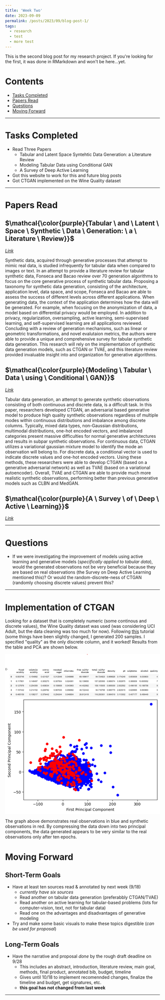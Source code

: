 ```yaml
---
title: 'Week Two'
date: 2023-09-09
permalink: /posts/2023/09/blog-post-1/
tags:
  - research
  - test
  - more test
---
```


This is the second blog post for my research project. If you're looking for the first, it was done in RMarkdown and won't be here...yet. 

# Contents

- [Tasks Completed](#tasks)
- [Papers Read](#papers)
- [Questions](#questions)
- [Moving Forward](#moving)

---

<a name="tasks"></a>
# Tasks Completed 
- Read Three Papers
   - Tabular and Latent Space Syntehtic Data Generation: a Literature Review
   - Modeling Tabular Data using Conditional GAN
   - A Survey of Deep Active Learning
- Got this website to work for this and future blog posts
- Got CTGAN implemented on the Wine Quality dataset

---

<a name="papers"></a>
# Papers Read

## $\mathcal{\color{purple}{Tabular \ and \ Latent \ Space \ Synthetic \ Data \ Generation: \ a \ Literature \ Review}}$
[*Link*](https://journalofbigdata.springeropen.com/articles/10.1186/s40537-023-00792-7#:~:text=This%20literature%20review%20focuses%20on%20generation%20mechanisms%20applied,data%20and%20latent%20space%20may%20be%20used%20interchangeably.)

Synthetic data, acquired through generative processes that attempt to mimic real data, is studied infrequently for tabular data when compared to images or text. In an attempt to provide a literature review for tabular synthetic data, Fonseca and Bacao review over 70 generation algorithms to focus on the core generative process of synthetic tabular data. Proposing a taxonomy for synthetic data generation, consisting of the architecture, application level, data space, and scope, Fonseca and Bacao are able to assess the success of different levels across different applications. When generating data, the context of the application determines how the data will be generated. For example, when focusing on the anonymization of data, a model based on differential privacy would be employed. In addition to privacy, regularization, oversampling, active learning, semi-supervised learning, and self-supervised learning are all applications reviewed. Concluding with a review of generation mechanisms, such as linear or geometric transformations, and novel evalutaion metrics, the authors were able to provide a unique and comprehensive survey for tabular synthetic data generation. This research will rely on the implementation of synthetic data generation models, such as CTGAN or TVAE, and this literature review provided invaluable insight into and organization for generative algorithms.  

## $\mathcal{\color{purple}{Modeling \ Tabular \ Data \ using \ Conditional \ GAN}}$
[*Link*](https://dl.acm.org/doi/10.5555/3454287.3454946)

Tabular data generation, an attempt to generate synthetic observations consisting of both continuous and discrete data, is a difficult task. In this paper, researchers developed CTGAN, an adversarial based generative model to produce high quality synthetic observations regardless of multiple modes within continuous distributions and imbalance among discrete columns. Typically, mixed data types, non-Gaussian distributions, multimodal distributions, one-hot encoded vectors, and imbalanced categories present massive difficulties for normal generative architectures and results in subpar synthetic observations. For continuous data, CTGAN utilizes a variational gaussian mixture model to identify the mode an observation will belong to. For discrete data, a conditional vector is used to indicate discrete values and one-hot encoded vectors. Using these methods, these researchers were able to develop CTGAN (based on a generative adversarial network) as well as TVAE (based on a variational autoencoder). Overall, TVAE and CTGAN are able to provide much more realistic synthetic observations, performing better than previous generative models such as CLBN and MedGAN. 

## $\mathcal{\color{purple}{A \ Survey \ of \ Deep \ Active \ Learning}}$
[*Link*](https://dl.acm.org/doi/10.1145/3472291)





---

<a name="questions"></a>
# Questions

- If we were investigating the improvement of models using active learning and generative models (*specifically applied to tabular data*), would the generated observations not be very beneficial because they are based on real observations (the Survey on Deep Active Learning mentioned this)? Or would the random-discrete-ness of CTGAN (randomly choosing discrete values) prevent this?


---

# Implementation of CTGAN

Looking for a dataset that is completely numeric (some continous and discrete values), the Wine Quality dataset was used (was considering UCI Adult, but the data cleaning was too much for now). Following [this](https://www.kdnuggets.com/2022/03/generate-tabular-synthetic-dataset.html) tutorial (some things have been slightly changed, I generated 200 samples. I specified "quality" as the only discrete column, and it worked! Results from the table and PCA are shown below. 

<img src="https://github.com/claytonmclamb/claytonmmclamb.github.io/blob/master/images/Screenshot%202023-09-10%20220444.png" style="display: block; margin: auto;" />

<img src="https://github.com/claytonmclamb/claytonmmclamb.github.io/blob/master/images/pca_ctgan.png" style="display: block; margin: auto;" />


The graph above demonstrates real observations in blue and synthetic observations in red. By compressing the data down into two principal components, the data generated appears to be very similar to the real observations only after ten epochs. 





<a name="moving"></a>
# Moving Forward

## Short-Term Goals
- Have at least ten sources read & annotated by next week (9/18)
  - *currently have six sources*
  - Read another on tabular data generation (preferabbly CTGAN/TVAE)
  - Read another on active learning for tabular-based problems (lots for computer-vision, text, not for tabular data)
  - Read one on the advantages and disadvantages of generative modeling
- Try and make some basic visuals to make these topics digestible (*can be used for proposal*)

## Long-Term Goals
- Have the narrative and proposal *done* by the rough draft deadline on 9/28
  - This includes an abstract, introduction, literature review, main goal, methods, final product, annotated bib, budget, timeline
  - Gives until 10/18 to implement recomennded changes, finalize the timeline and  budget, get signatures, etc.
  - **this goal has not changed from last week**


---
